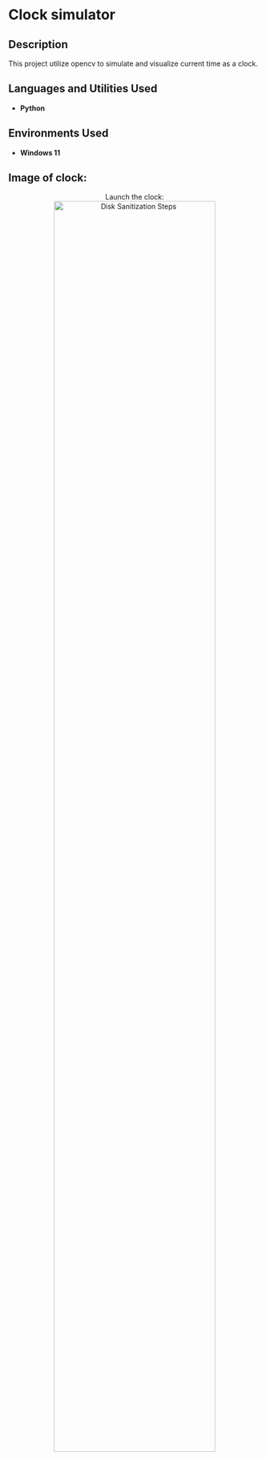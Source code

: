<h1>Clock simulator</h1>


<h2>Description</h2>
This project utilize opencv to simulate and visualize current time as a clock.
<br />


<h2>Languages and Utilities Used</h2>

- <b>Python</b> 


<h2>Environments Used </h2>

- <b>Windows 11</b> 

<h2>Image of clock:</h2>

<p align="center">
Launch the clock: <br/>
<img src="https://media-hosting.imagekit.io//a6436b72e7a246ca/Screenshot 2025-03-09 193507.png?Expires=1836173978&Key-Pair-Id=K2ZIVPTIP2VGHC&Signature=EhM0SyMP4fIK47DnBRgxMJ0svFCV70cQgz3sgJrOE9xi85LRACVF8hsgHVd4ryRBTMhMDRT11VQOg4mctYyt1Wbwh-5yOhltJRSyZEB977jLHpKYiII~HU8G8Cs~fmCL2lipzVgYxPzah3KRK3SV5HOXo7ukYeWmWxqfbkhUXIKE37QLLaAWD7JRwWhKpCGmfuoQkxQw5kgrGQ6ypRQNibXzdPLxDA1cmE7B9id8gKUDMHPt0LcXt6o7qHfewBhnpNtKgiLn9ytV8DagfQwhfdURxMUWNEbBNfsgG-~ntLJAaNJEbUyECGoxfKg9e46L4yWxul5HCfD9S-YQzd2EGQ__" height="80%" width="80%" alt="Disk Sanitization Steps"/>

<!--
 ```diff
- text in red
+ text in green
! text in orange
# text in gray
@@ text in purple (and bold)@@
```
--!>

